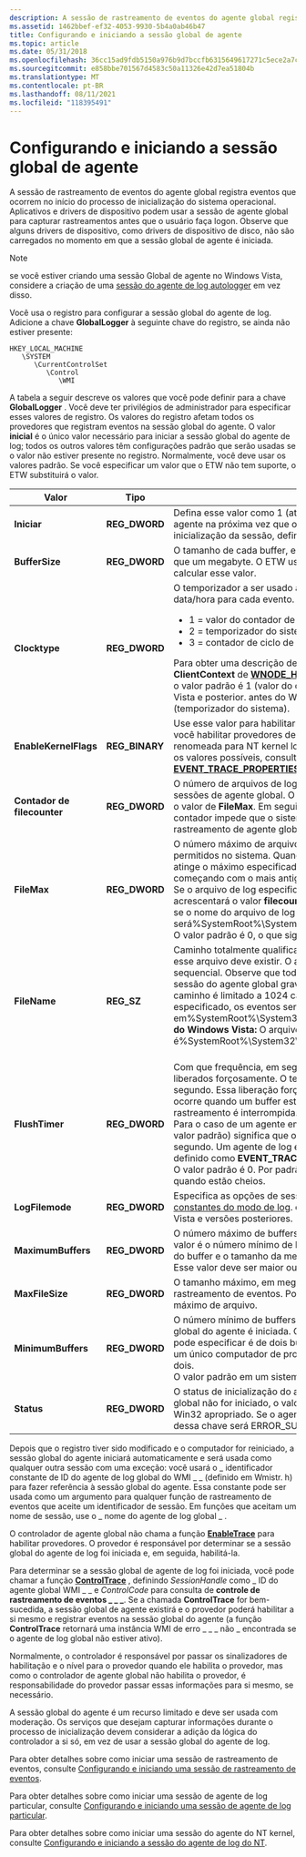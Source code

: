 ```yaml
---
description: A sessão de rastreamento de eventos do agente global registra eventos que ocorrem no início do processo de inicialização do sistema operacional.
ms.assetid: 1462bbef-ef32-4053-9930-5b4a0ab46b47
title: Configurando e iniciando a sessão global de agente
ms.topic: article
ms.date: 05/31/2018
ms.openlocfilehash: 36cc15ad9fdb5150a976b9d7bccfb6315649617271c5ece2a7c676fbdb9f6f93
ms.sourcegitcommit: e858bbe701567d4583c50a11326e42d7ea51804b
ms.translationtype: MT
ms.contentlocale: pt-BR
ms.lasthandoff: 08/11/2021
ms.locfileid: "118395491"
---
```

# <a name="configuring-and-starting-the-global-logger-session"></a>Configurando e iniciando a sessão global de agente

A sessão de rastreamento de eventos do agente global registra eventos que ocorrem no início do processo de inicialização do sistema operacional. Aplicativos e drivers de dispositivo podem usar a sessão de agente global para capturar rastreamentos antes que o usuário faça logon. Observe que alguns drivers de dispositivo, como drivers de dispositivo de disco, não são carregados no momento em que a sessão global de agente é iniciada.

> [!Note]  
> se você estiver criando uma sessão Global de agente no Windows Vista, considere a criação de uma [sessão do agente de log autologger](configuring-and-starting-an-autologger-session.md) em vez disso.

 

Você usa o registro para configurar a sessão global do agente de log. Adicione a chave **GlobalLogger** à seguinte chave do registro, se ainda não estiver presente:

```
HKEY_LOCAL_MACHINE
   \SYSTEM
      \CurrentControlSet
         \Control
            \WMI
```

A tabela a seguir descreve os valores que você pode definir para a chave **GlobalLogger** . Você deve ter privilégios de administrador para especificar esses valores de registro. Os valores do registro afetam todos os provedores que registram eventos na sessão global do agente. O valor **inicial** é o único valor necessário para iniciar a sessão global do agente de log; todos os outros valores têm configurações padrão que serão usadas se o valor não estiver presente no registro. Normalmente, você deve usar os valores padrão. Se você especificar um valor que o ETW não tem suporte, o ETW substituirá o valor.



<table>
<colgroup>
<col style="width: 33%" />
<col style="width: 33%" />
<col style="width: 33%" />
</colgroup>
<thead>
<tr class="header">
<th>Valor</th>
<th>Tipo</th>
<th>Descrição</th>
</tr>
</thead>
<tbody>
<tr class="odd">
<td><strong>Iniciar</strong></td>
<td><strong>REG_DWORD</strong></td>
<td>Defina esse valor como 1 (ativado) para iniciar a sessão global de agente na próxima vez que o sistema for iniciado. Para interromper a inicialização da sessão, defina esse valor como 0 (desativado). <br/></td>
</tr>
<tr class="even">
<td><strong>BufferSize</strong></td>
<td><strong>REG_DWORD</strong></td>
<td>O tamanho de cada buffer, em quilobytes. Esse valor deve ser menor que um megabyte. O ETW usa o tamanho da memória física para calcular esse valor. <br/></td>
</tr>
<tr class="odd">
<td><strong>Clocktype</strong></td>
<td><strong>REG_DWORD</strong></td>
<td>O temporizador a ser usado ao registrar em log o carimbo de data/hora para cada evento.
<ul>
<li>1 = valor do contador de desempenho (alta resolução)</li>
<li>2 = temporizador do sistema</li>
<li>3 = contador de ciclo de CPU</li>
</ul>
Para obter uma descrição de cada tipo de relógio, consulte o membro <strong>ClientContext</strong> de <a href="wnode-header.md"><strong>WNODE_HEADER</strong></a>.<br/> o valor padrão é 1 (valor do contador de desempenho) no Windows Vista e posterior. antes do Windows Vista, o valor padrão é 2 (temporizador do sistema).<br/></td>
</tr>
<tr class="even">
<td><strong>EnableKernelFlags</strong></td>
<td><strong>REG_BINARY</strong></td>
<td>Use esse valor para habilitar um ou mais provedores de kernel. Se você habilitar provedores de kernel, a sessão de agente global será renomeada para NT kernel logger quando ele for iniciado. Para obter os valores possíveis, consulte o membro <strong>EnableFlags</strong> de <a href="/windows/win32/api/evntrace/ns-evntrace-event_trace_properties"><strong>EVENT_TRACE_PROPERTIES</strong></a>.<br/></td>
</tr>
<tr class="odd">
<td><strong>Contador de filecounter</strong></td>
<td><strong>REG_DWORD</strong></td>
<td>O número de arquivos de log de rastreamento de eventos gerados por sessões de agente global. O sistema incrementa esse valor até atingir o valor de <strong>FileMax</strong>. Em seguida, ele redefine o valor para 0. Esse contador impede que o sistema substitua um arquivo de log de rastreamento de agente global. <br/></td>
</tr>
<tr class="even">
<td><strong>FileMax</strong></td>
<td><strong>REG_DWORD</strong></td>
<td>O número máximo de arquivos de log de rastreamento de eventos permitidos no sistema. Quando o número de logs de rastreamento atinge o máximo especificado, o sistema começa a substituir os logs, começando com o mais antigo. <br/> Se o arquivo de log especificado em <strong>filename</strong> existir, o ETW acrescentará o valor <strong>filecounterer</strong> ao nome do arquivo. Por exemplo, se o nome do arquivo de log padrão for usado, o formulário será%SystemRoot%\System32\LogFiles\WMI\GlobalLogger.etl.NNNN. <br/> O valor padrão é 0, o que significa que não há nenhum máximo. <br/></td>
</tr>
<tr class="odd">
<td><strong>FileName</strong></td>
<td><strong>REG_SZ</strong></td>
<td>Caminho totalmente qualificado do arquivo de log. O caminho para esse arquivo deve existir. O arquivo de log é um arquivo de log sequencial. Observe que todos os provedores que gravam eventos na sessão do agente global gravam eventos nesse arquivo de log. O caminho é limitado a 1024 caracteres. Se <strong>filename</strong> não for especificado, os eventos serão gravados em%SystemRoot%\System32\LogFiles\WMI\GlobalLogger.etl. <strong>antes do Windows Vista:</strong> O arquivo padrão é%SystemRoot%\System32\LogFiles\WMI\Trace.log.<br/> <br/></td>
</tr>
<tr class="even">
<td><strong>FlushTimer</strong></td>
<td><strong>REG_DWORD</strong></td>
<td>Com que frequência, em segundos, os buffers de rastreamento são liberados forçosamente. O tempo de liberação mínimo é de 1 segundo. Essa liberação forçada é além da liberação automática que ocorre quando um buffer está cheio e quando a sessão de rastreamento é interrompida. <br/> Para o caso de um agente em tempo real, um valor igual a zero (o valor padrão) significa que o tempo de liberação será definido como 1 segundo. Um agente de log em tempo real é quando <strong>LOGFILEMODE</strong> é definido como <strong>EVENT_TRACE_REAL_TIME_MODE</strong>.<br/> O valor padrão é 0. Por padrão, os buffers são liberados somente quando estão cheios. <br/></td>
</tr>
<tr class="odd">
<td><strong>LogFilemode</strong></td>
<td><strong>REG_DWORD</strong></td>
<td>Especifica as opções de sessão de log. Para valores, consulte <a href="logging-mode-constants.md">constantes do modo de log</a>. esses valores têm suporte no Windows Vista e versões posteriores. <br/></td>
</tr>
<tr class="even">
<td><strong>MaximumBuffers</strong></td>
<td><strong>REG_DWORD</strong></td>
<td>O número máximo de buffers a serem alocados. Normalmente, esse valor é o número mínimo de buffers, mais vinte. O ETW usa o tamanho do buffer e o tamanho da memória física para calcular esse valor. Esse valor deve ser maior ou igual ao valor de <strong>MinimumBuffers</strong>.<br/></td>
</tr>
<tr class="odd">
<td><strong>MaxFileSize</strong></td>
<td><strong>REG_DWORD</strong></td>
<td>O tamanho máximo, em megabytes, do arquivo de log de rastreamento de eventos. Por padrão, não há nenhum tamanho máximo de arquivo.<br/></td>
</tr>
<tr class="even">
<td><strong>MinimumBuffers</strong></td>
<td><strong>REG_DWORD</strong></td>
<td>O número mínimo de buffers a serem alocados quando a sessão global do agente é iniciada. O número mínimo de buffers que você pode especificar é de dois buffers por processador. Por exemplo, em um único computador de processador, o número mínimo de buffers é dois. <br/> O valor padrão em um sistema de processador único é 0x3.<br/></td>
</tr>
<tr class="odd">
<td><strong>Status</strong></td>
<td><strong>REG_DWORD</strong></td>
<td>O status de inicialização do agente de log global. Se o agente de log global não for iniciado, o valor dessa chave será o código de erro Win32 apropriado. Se o agente global for iniciado com êxito, o valor dessa chave será ERROR_SUCCESS (0).<br/></td>
</tr>
</tbody>
</table>



 

Depois que o registro tiver sido modificado e o computador for reiniciado, a sessão global do agente iniciará automaticamente e será usada como qualquer outra sessão com uma exceção: você usará o \_ identificador constante de ID do agente de log global do WMI \_ \_ (definido em Wmistr. h) para fazer referência à sessão global do agente. Essa constante pode ser usada como um argumento para qualquer função de rastreamento de eventos que aceite um identificador de sessão. Em funções que aceitam um nome de sessão, use o \_ nome do agente de log global \_ .

O controlador de agente global não chama a função [**EnableTrace**](/windows/win32/api/evntrace/nf-evntrace-enabletrace) para habilitar provedores. O provedor é responsável por determinar se a sessão global do agente de log foi iniciada e, em seguida, habilitá-la.

Para determinar se a sessão global de agente de log foi iniciada, você pode chamar a função [**ControlTrace**](/windows/win32/api/evntrace/nf-evntrace-controltracea) , definindo *SessionHandle* como \_ ID do agente global WMI \_ \_ e *ControlCode* para consulta de **controle de rastreamento de eventos \_ \_ \_**. Se a chamada **ControlTrace** for bem-sucedida, a sessão global de agente existirá e o provedor poderá habilitar a si mesmo e registrar eventos na sessão global do agente (a função **ControlTrace** retornará uma instância WMI de erro \_ \_ \_ não \_ encontrada se o agente de log global não estiver ativo).

Normalmente, o controlador é responsável por passar os sinalizadores de habilitação e o nível para o provedor quando ele habilita o provedor, mas como o controlador de agente global não habilita o provedor, é responsabilidade do provedor passar essas informações para si mesmo, se necessário.

A sessão global do agente é um recurso limitado e deve ser usada com moderação. Os serviços que desejam capturar informações durante o processo de inicialização devem considerar a adição da lógica do controlador a si só, em vez de usar a sessão global do agente de log.

Para obter detalhes sobre como iniciar uma sessão de rastreamento de eventos, consulte [Configurando e iniciando uma sessão de rastreamento de eventos](configuring-and-starting-an-event-tracing-session.md).

Para obter detalhes sobre como iniciar uma sessão de agente de log particular, consulte [Configurando e iniciando uma sessão de agente de log particular](configuring-and-starting-a-private-logger-session.md).

Para obter detalhes sobre como iniciar uma sessão do agente do NT kernel, consulte [Configurando e iniciando a sessão do agente de log do NT](configuring-and-starting-the-nt-kernel-logger-session.md).

